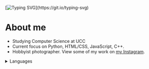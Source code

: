 [![Typing SVG](https://readme-typing-svg.demolab.com?font=Fira+Code&size=40&pause=1000&color=4707F7&repeat=false&width=600&height=65&lines=Hi%2C+I'm+M%C3%A1t%C3%A9+G.+Sa%C3%A1ry.)](https://git.io/typing-svg)
# About me

- Studying Computer Science at UCC
- Current focus on Python, HTML/CSS, JavaScript, C++.
- Hobbyist photographer. View some of my work on [my Instagram](https://www.instagram.com/matesaary/).

<!--START_SECTION:devmetics-->
<!--END_SECTION:devmetics-->

<details>
<summary>Languages</summary>

| Language  | Proficiency |
|----------:|-------------|
| English   | Fluent      |
| Hungarian | Native      |
| Russian   | Fluent      |
| German    | Basic       |
</details>
